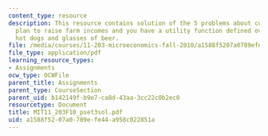 ```yaml
---
content_type: resource
description: This resource contains solution of the 5 problems about consider a different
  plan to raise farm incomes and you have a utility function defined over two goods,
  hot dogs and glasses of beer.
file: /media/courses/11-203-microeconomics-fall-2010/a1588f5207a0789efe44a958c022851a_MIT11_203F10_pset3sol.pdf
file_type: application/pdf
learning_resource_types:
- Assignments
ocw_type: OCWFile
parent_title: Assignments
parent_type: CourseSection
parent_uid: b142149f-b9e7-ca8d-43aa-3cc22c0b2ec0
resourcetype: Document
title: MIT11_203F10_pset3sol.pdf
uid: a1588f52-07a0-789e-fe44-a958c022851a
---
```

